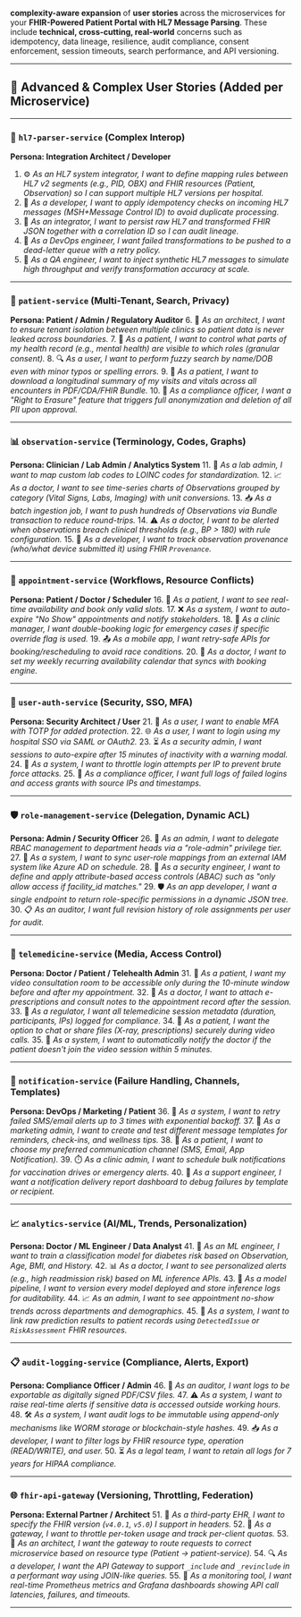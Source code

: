  **complexity-aware expansion** of **user stories** across the microservices for your **FHIR-Powered Patient Portal with HL7 Message Parsing**. These include **technical, cross-cutting, real-world** concerns such as idempotency, data lineage, resilience, audit compliance, consent enforcement, session timeouts, search performance, and API versioning.

---

## 🚀 Advanced & Complex User Stories (Added per Microservice)

---

### 🔁 `hl7-parser-service` (Complex Interop)

**Persona: Integration Architect / Developer**

1. ⚙️ *As an HL7 system integrator, I want to define mapping rules between HL7 v2 segments (e.g., PID, OBX) and FHIR resources (Patient, Observation) so I can support multiple HL7 versions per hospital.*
2. 🛑 *As a developer, I want to apply idempotency checks on incoming HL7 messages (MSH+Message Control ID) to avoid duplicate processing.*
3. 🧩 *As an integrator, I want to persist raw HL7 and transformed FHIR JSON together with a correlation ID so I can audit lineage.*
4. 🔄 *As a DevOps engineer, I want failed transformations to be pushed to a dead-letter queue with a retry policy.*
5. 🧪 *As a QA engineer, I want to inject synthetic HL7 messages to simulate high throughput and verify transformation accuracy at scale.*

---

### 🧍 `patient-service` (Multi-Tenant, Search, Privacy)

**Persona: Patient / Admin / Regulatory Auditor**
6\. 🧱 *As an architect, I want to ensure tenant isolation between multiple clinics so patient data is never leaked across boundaries.*
7\. 🔐 *As a patient, I want to control what parts of my health record (e.g., mental health) are visible to which roles (granular consent).*
8\. 🔍 *As a user, I want to perform fuzzy search by name/DOB even with minor typos or spelling errors.*
9\. 📄 *As a patient, I want to download a longitudinal summary of my visits and vitals across all encounters in PDF/CDA/FHIR Bundle.*
10\. 🧼 *As a compliance officer, I want a "Right to Erasure" feature that triggers full anonymization and deletion of all PII upon approval.*

---

### 📊 `observation-service` (Terminology, Codes, Graphs)

**Persona: Clinician / Lab Admin / Analytics System**
11\. 🧪 *As a lab admin, I want to map custom lab codes to LOINC codes for standardization.*
12\. 📈 *As a doctor, I want to see time-series charts of Observations grouped by category (Vital Signs, Labs, Imaging) with unit conversions.*
13\. 📥 *As a batch ingestion job, I want to push hundreds of Observations via Bundle transaction to reduce round-trips.*
14\. ⚠️ *As a doctor, I want to be alerted when observations breach clinical thresholds (e.g., BP > 180) with rule configuration.*
15\. 🧾 *As a developer, I want to track observation provenance (who/what device submitted it) using FHIR `Provenance`.*

---

### 📅 `appointment-service` (Workflows, Resource Conflicts)

**Persona: Patient / Doctor / Scheduler**
16\. 📌 *As a patient, I want to see real-time availability and book only valid slots.*
17\. ❌ *As a system, I want to auto-expire "No Show" appointments and notify stakeholders.*
18\. 🧮 *As a clinic manager, I want double-booking logic for emergency cases if specific override flag is used.*
19\. 📤 *As a mobile app, I want retry-safe APIs for booking/rescheduling to avoid race conditions.*
20\. 📅 *As a doctor, I want to set my weekly recurring availability calendar that syncs with booking engine.*

---

### 🔐 `user-auth-service` (Security, SSO, MFA)

**Persona: Security Architect / User**
21\. 🔑 *As a user, I want to enable MFA with TOTP for added protection.*
22\. 🌐 *As a user, I want to login using my hospital SSO via SAML or OAuth2.*
23\. ⏳ *As a security admin, I want sessions to auto-expire after 15 minutes of inactivity with a warning modal.*
24\. 🚫 *As a system, I want to throttle login attempts per IP to prevent brute force attacks.*
25\. 🔐 *As a compliance officer, I want full logs of failed logins and access grants with source IPs and timestamps.*

---

### 🛡️ `role-management-service` (Delegation, Dynamic ACL)

**Persona: Admin / Security Officer**
26\. 🧾 *As an admin, I want to delegate RBAC management to department heads via a "role-admin" privilege tier.*
27\. 🔄 *As a system, I want to sync user-role mappings from an external IAM system like Azure AD on schedule.*
28\. 🧩 *As a security engineer, I want to define and apply attribute-based access controls (ABAC) such as "only allow access if facility\_id matches."*
29\. 🛡️ *As an app developer, I want a single endpoint to return role-specific permissions in a dynamic JSON tree.*
30\. 📋 *As an auditor, I want full revision history of role assignments per user for audit.*

---

### 🎥 `telemedicine-service` (Media, Access Control)

**Persona: Doctor / Patient / Telehealth Admin**
31\. 🔐 *As a patient, I want my video consultation room to be accessible only during the 10-minute window before and after my appointment.*
32\. 📂 *As a doctor, I want to attach e-prescriptions and consult notes to the appointment record after the session.*
33\. 🧾 *As a regulator, I want all telemedicine session metadata (duration, participants, IPs) logged for compliance.*
34\. 🎤 *As a patient, I want the option to chat or share files (X-ray, prescriptions) securely during video calls.*
35\. 📡 *As a system, I want to automatically notify the doctor if the patient doesn't join the video session within 5 minutes.*

---

### 📣 `notification-service` (Failure Handling, Channels, Templates)

**Persona: DevOps / Marketing / Patient**
36\. 🔁 *As a system, I want to retry failed SMS/email alerts up to 3 times with exponential backoff.*
37\. 📜 *As a marketing admin, I want to create and test different message templates for reminders, check-ins, and wellness tips.*
38\. 🎯 *As a patient, I want to choose my preferred communication channel (SMS, Email, App Notification).*
39\. ⏱️ *As a clinic admin, I want to schedule bulk notifications for vaccination drives or emergency alerts.*
40\. 🧾 *As a support engineer, I want a notification delivery report dashboard to debug failures by template or recipient.*

---

### 📈 `analytics-service` (AI/ML, Trends, Personalization)

**Persona: Doctor / ML Engineer / Data Analyst**
41\. 🧠 *As an ML engineer, I want to train a classification model for diabetes risk based on Observation, Age, BMI, and History.*
42\. 📊 *As a doctor, I want to see personalized alerts (e.g., high readmission risk) based on ML inference APIs.*
43\. 🔁 *As a model pipeline, I want to version every model deployed and store inference logs for auditability.*
44\. 📈 *As an admin, I want to see appointment no-show trends across departments and demographics.*
45\. 📎 *As a system, I want to link raw prediction results to patient records using `DetectedIssue` or `RiskAssessment` FHIR resources.*

---

### 📋 `audit-logging-service` (Compliance, Alerts, Export)

**Persona: Compliance Officer / Admin**
46\. 📄 *As an auditor, I want logs to be exportable as digitally signed PDF/CSV files.*
47\. ⚠️ *As a system, I want to raise real-time alerts if sensitive data is accessed outside working hours.*
48\. 🛠️ *As a system, I want audit logs to be immutable using append-only mechanisms like WORM storage or blockchain-style hashes.*
49\. 📥 *As a developer, I want to filter logs by FHIR resource type, operation (READ/WRITE), and user.*
50\. ⏳ *As a legal team, I want to retain all logs for 7 years for HIPAA compliance.*

---

### 🌐 `fhir-api-gateway` (Versioning, Throttling, Federation)

**Persona: External Partner / Architect**
51\. 📑 *As a third-party EHR, I want to specify the FHIR version (`v4.0.1`, `v5.0`) I support in headers.*
52\. 🚦 *As a gateway, I want to throttle per-token usage and track per-client quotas.*
53\. 🧬 *As an architect, I want the gateway to route requests to correct microservice based on resource type (Patient → patient-service).*
54\. 🔍 *As a developer, I want the API Gateway to support `_include` and `_revinclude` in a performant way using JOIN-like queries.*
55\. 🔁 *As a monitoring tool, I want real-time Prometheus metrics and Grafana dashboards showing API call latencies, failures, and timeouts.*

---

